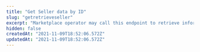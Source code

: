 ```yaml
---
title: "Get Seller data by ID"
slug: "getretrieveseller"
excerpt: "Marketplace operator may call this endpoint to retrieve information about a specific seller by filtering by ID. It is also possible to filter results by sales channel (or [trade policy](https://help.vtex.com/en/tutorial/como-funciona-uma-politica-comercial--6Xef8PZiFm40kg2STrMkMV#master-data)) through the `sc` query param."
hidden: false
createdAt: "2021-11-09T18:52:06.572Z"
updatedAt: "2021-11-09T18:52:06.572Z"
---
```

